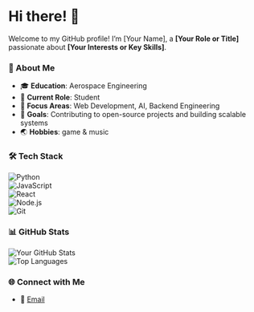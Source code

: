 # Hi there! 👋  
Welcome to my GitHub profile! I’m [Your Name], a **[Your Role or Title]** passionate about **[Your Interests or Key Skills]**.  

### 🌟 About Me  
- 🎓 **Education**: Aerospace Engineering 
- 💼 **Current Role**: Student 
- 🚀 **Focus Areas**: Web Development, AI, Backend Engineering
- 🎯 **Goals**: Contributing to open-source projects and building scalable systems
- 🌏 **Hobbies**: game & music 

### 🛠️ Tech Stack  
![Python](https://img.shields.io/badge/-Python-3776AB?logo=python&logoColor=white)  
![JavaScript](https://img.shields.io/badge/-JavaScript-F7DF1E?logo=javascript&logoColor=black)  
![React](https://img.shields.io/badge/-React-61DAFB?logo=react&logoColor=white)  
![Node.js](https://img.shields.io/badge/-Node.js-339933?logo=node.js&logoColor=white)  
![Git](https://img.shields.io/badge/-Git-F05032?logo=git&logoColor=white)  


### 📊 GitHub Stats  
![Your GitHub Stats](https://github-readme-stats.vercel.app/api?username=Robinsssson&show_icons=true)  
![Top Languages](https://github-readme-stats.vercel.app/api/top-langs/?username=Robinsssson&layout=compact)  

### 🌐 Connect with Me  
- 📧 [Email](mailto:your-email@example.com)  



